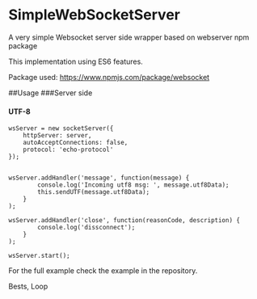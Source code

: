 # SimpleWebSocketServer
A very simple Websocket server side wrapper based on webserver npm package

This implementation using ES6 features.

Package used: https://www.npmjs.com/package/websocket

##Usage
###Server side

#### UTF-8
```
wsServer = new socketServer({
    httpServer: server,
    autoAcceptConnections: false,
    protocol: 'echo-protocol'
});


wsServer.addHandler('message', function(message) {
        console.log('Incoming utf8 msg: ', message.utf8Data);
        this.sendUTF(message.utf8Data);
    }
);

wsServer.addHandler('close', function(reasonCode, description) {
        console.log('dissconnect');
    }
);

wsServer.start();
```

For the full example check the example in the repository.


Bests,
    Loop
